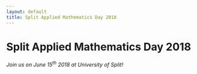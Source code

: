 ```yaml
---
layout: default
title: Split Applied Mathematics Day 2018 
---
```


# Split Applied Mathematics Day 2018                                               

###### Join us on June 15<sup>th</sup> 2018 at University of Split!                
     